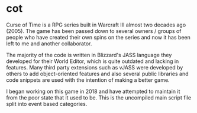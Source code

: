 # cot
Curse of Time is a RPG series built in Warcraft III almost two decades ago (2005). The game has been passed down to several owners / groups of people who have created their own spins on the series and now it has been left to me and another collaborator.

The majority of the code is written in Blizzard's JASS language they developed for their World Editor, which is quite outdated and lacking in features. Many third party extensions such as vJASS were developed by others to add object-oriented features and also several public libraries and code snippets are used with the intention of making a better game.

I began working on this game in 2018 and have attempted to maintain it from the poor state that it used to be. This is the uncompiled main script file split into event based categories.
